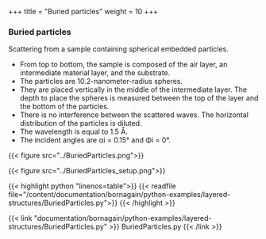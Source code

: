 +++
title = "Buried particles"
weight = 10
+++

### Buried particles

Scattering from a sample containing spherical embedded particles.

* From top to bottom, the sample is composed of the air layer, an intermediate material layer, and the substrate.
* The particles are 10.2-nanometer-radius spheres.
* They are placed vertically in the middle of the intermediate layer. The depth to place the spheres is measured between the top of the layer and the bottom of the particles.
* There is no interference between the scattered waves. The horizontal distribution of the particles is diluted.
* The wavelength is equal to 1.5 Å.
* The incident angles are αi = 0.15° and Φi = 0°.

{{< figure src="../BuriedParticles.png">}}

{{< figure src="../BuriedParticles_setup.png">}}

{{< highlight python "linenos=table">}}
{{< readfile file="/content/documentation/bornagain/python-examples/layered-structures/BuriedParticles.py">}}
{{< /highlight >}}

{{< link "documentation/bornagain/python-examples/layered-structures/BuriedParticles.py" >}}
BuriedParticles.py
{{< /link >}}
